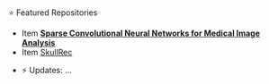 :star: Featured Repositories

* Item [**Sparse Convolutional Neural Networks for Medical Image Analysis**](https://github.com/Jianningli/SparseCNN)
* Item [SkullRec](https://github.com/Project-MONAI/research-contributions/tree/main/SkullRec)

- ⚡ Updates: ...



<!--
**Jianningli/Jianningli** is a ✨ _special_ ✨ repository because its `README.md` (this file) appears on your GitHub profile.

Here are some ideas to get you started:

- 🔭 I’m currently working on ...
- 🌱 I’m currently learning ...
- 👯 I’m looking to collaborate on ...
- 🤔 I’m looking for help with ...
- 💬 Ask me about ...
- 📫 How to reach me: ...
- ⚡ Fun fact: ...
-->
